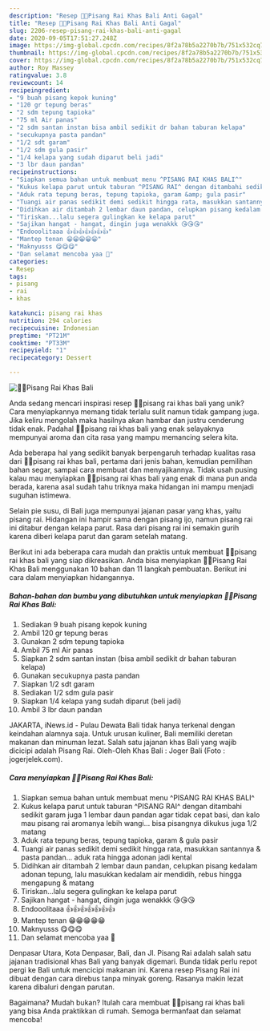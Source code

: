 ```yaml
---
description: "Resep 🍌🍌Pisang Rai Khas Bali Anti Gagal"
title: "Resep 🍌🍌Pisang Rai Khas Bali Anti Gagal"
slug: 2206-resep-pisang-rai-khas-bali-anti-gagal
date: 2020-09-05T17:51:27.248Z
image: https://img-global.cpcdn.com/recipes/8f2a78b5a2270b7b/751x532cq70/🍌🍌pisang-rai-khas-bali-foto-resep-utama.jpg
thumbnail: https://img-global.cpcdn.com/recipes/8f2a78b5a2270b7b/751x532cq70/🍌🍌pisang-rai-khas-bali-foto-resep-utama.jpg
cover: https://img-global.cpcdn.com/recipes/8f2a78b5a2270b7b/751x532cq70/🍌🍌pisang-rai-khas-bali-foto-resep-utama.jpg
author: Roy Massey
ratingvalue: 3.8
reviewcount: 14
recipeingredient:
- "9 buah pisang kepok kuning"
- "120 gr tepung beras"
- "2 sdm tepung tapioka"
- "75 ml Air panas"
- "2 sdm santan instan bisa ambil sedikit dr bahan taburan kelapa"
- "secukupnya pasta pandan"
- "1/2 sdt garam"
- "1/2 sdm gula pasir"
- "1/4 kelapa yang sudah diparut beli jadi"
- "3 lbr daun pandan"
recipeinstructions:
- "Siapkan semua bahan untuk membuat menu ^PISANG RAI KHAS BALI^"
- "Kukus kelapa parut untuk taburan ^PISANG RAI^ dengan ditambahi sedikit garam juga 1 lembar daun pandan agar tidak cepat basi, dan kalo mau pisang rai aromanya lebih wangi... bisa pisangnya dikukus juga 1/2 matang"
- "Aduk rata tepung beras, tepung tapioka, garam &amp; gula pasir"
- "Tuangi air panas sedikit demi sedikit hingga rata, masukkan santannya &amp; pasta pandan... aduk rata hingga adonan jadi kental"
- "Didihkan air ditambah 2 lembar daun pandan, celupkan pisang kedalam adonan tepung, lalu masukkan kedalam air mendidih, rebus hingga mengapung &amp; matang"
- "Tiriskan...lalu segera gulingkan ke kelapa parut"
- "Sajikan hangat - hangat, dingin juga wenakkk 😘😘😘"
- "Endooolitaaa 👍👍👍👍👍👍👍"
- "Mantep tenan 😁😁😁😁😁"
- "Maknyusss 😋😋😋"
- "Dan selamat mencoba yaa 🤗"
categories:
- Resep
tags:
- pisang
- rai
- khas

katakunci: pisang rai khas 
nutrition: 294 calories
recipecuisine: Indonesian
preptime: "PT21M"
cooktime: "PT33M"
recipeyield: "1"
recipecategory: Dessert

---
```



![🍌🍌Pisang Rai Khas Bali](https://img-global.cpcdn.com/recipes/8f2a78b5a2270b7b/751x532cq70/🍌🍌pisang-rai-khas-bali-foto-resep-utama.jpg)

Anda sedang mencari inspirasi resep 🍌🍌pisang rai khas bali yang unik? Cara menyiapkannya memang tidak terlalu sulit namun tidak gampang juga. Jika keliru mengolah maka hasilnya akan hambar dan justru cenderung tidak enak. Padahal 🍌🍌pisang rai khas bali yang enak selayaknya mempunyai aroma dan cita rasa yang mampu memancing selera kita.

Ada beberapa hal yang sedikit banyak berpengaruh terhadap kualitas rasa dari 🍌🍌pisang rai khas bali, pertama dari jenis bahan, kemudian pemilihan bahan segar, sampai cara membuat dan menyajikannya. Tidak usah pusing kalau mau menyiapkan 🍌🍌pisang rai khas bali yang enak di mana pun anda berada, karena asal sudah tahu triknya maka hidangan ini mampu menjadi suguhan istimewa.

Selain pie susu, di Bali juga mempunyai jajanan pasar yang khas, yaitu pisang rai. Hidangan ini hampir sama dengan pisang ijo, namun pisang rai ini ditabur dengan kelapa parut. Rasa dari pisang rai ini semakin gurih karena diberi kelapa parut dan garam setelah matang.


Berikut ini ada beberapa cara mudah dan praktis untuk membuat 🍌🍌pisang rai khas bali yang siap dikreasikan. Anda bisa menyiapkan 🍌🍌Pisang Rai Khas Bali menggunakan 10 bahan dan 11 langkah pembuatan. Berikut ini cara dalam menyiapkan hidangannya.

<!--inarticleads1-->

##### Bahan-bahan dan bumbu yang dibutuhkan untuk menyiapkan 🍌🍌Pisang Rai Khas Bali:

1. Sediakan 9 buah pisang kepok kuning
1. Ambil 120 gr tepung beras
1. Gunakan 2 sdm tepung tapioka
1. Ambil 75 ml Air panas
1. Siapkan 2 sdm santan instan (bisa ambil sedikit dr bahan taburan kelapa)
1. Gunakan secukupnya pasta pandan
1. Siapkan 1/2 sdt garam
1. Sediakan 1/2 sdm gula pasir
1. Siapkan 1/4 kelapa yang sudah diparut (beli jadi)
1. Ambil 3 lbr daun pandan


JAKARTA, iNews.id - Pulau Dewata Bali tidak hanya terkenal dengan keindahan alamnya saja. Untuk urusan kuliner, Bali memiliki deretan makanan dan minuman lezat. Salah satu jajanan khas Bali yang wajib dicicipi adalah Pisang Rai. Oleh-Oleh Khas Bali : Joger Bali (Foto : jogerjelek.com). 

<!--inarticleads2-->

##### Cara menyiapkan 🍌🍌Pisang Rai Khas Bali:

1. Siapkan semua bahan untuk membuat menu ^PISANG RAI KHAS BALI^
1. Kukus kelapa parut untuk taburan ^PISANG RAI^ dengan ditambahi sedikit garam juga 1 lembar daun pandan agar tidak cepat basi, dan kalo mau pisang rai aromanya lebih wangi... bisa pisangnya dikukus juga 1/2 matang
1. Aduk rata tepung beras, tepung tapioka, garam &amp; gula pasir
1. Tuangi air panas sedikit demi sedikit hingga rata, masukkan santannya &amp; pasta pandan... aduk rata hingga adonan jadi kental
1. Didihkan air ditambah 2 lembar daun pandan, celupkan pisang kedalam adonan tepung, lalu masukkan kedalam air mendidih, rebus hingga mengapung &amp; matang
1. Tiriskan...lalu segera gulingkan ke kelapa parut
1. Sajikan hangat - hangat, dingin juga wenakkk 😘😘😘
1. Endooolitaaa 👍👍👍👍👍👍👍
1. Mantep tenan 😁😁😁😁😁
1. Maknyusss 😋😋😋
1. Dan selamat mencoba yaa 🤗


Denpasar Utara, Kota Denpasar, Bali, dan Jl. Pisang Rai adalah salah satu jajanan tradisional khas Bali yang banyak digemari. Bunda tidak perlu repot pergi ke Bali untuk mencicipi makanan ini. Karena resep Pisang Rai ini dibuat dengan cara direbus tanpa minyak goreng. Rasanya makin lezat karena dibaluri dengan parutan. 

Bagaimana? Mudah bukan? Itulah cara membuat 🍌🍌pisang rai khas bali yang bisa Anda praktikkan di rumah. Semoga bermanfaat dan selamat mencoba!

